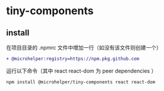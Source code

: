 # tiny-components

## install

在项目目录的 .npmrc 文件中增加一行（如没有该文件则创建一个）

```diff
+ @microhelper:registry=https://npm.pkg.github.com
```

运行以下命令（其中 react react-dom 为 peer dependencies ）

```bash
npm install @microhelper/tiny-components react react-dom
```
